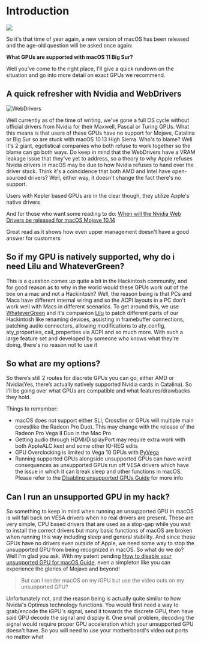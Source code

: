 # Introduction



![](logo.png)

So it's that time of year again, a new version of macOS has been released and the age-old question will be asked once again:

**What GPUs are supported with macOS 11 Big Sur?**

Well you've come to the right place, I'll give a quick rundown on the situation and go into more detail on exact GPUs we recommend.

## A quick refresher with Nvidia and WebDrivers

![WebDrivers](WebDrivers.gif)

Well currently as of the time of writing, we've gone a full OS cycle without official drivers from Nvidia for their Maxwell, Pascal or Turing GPUs. What this means is that users of these GPUs have no support for Mojave, Catalina or Big Sur so are stuck with macOS 10.13 High Sierra. Who's to blame? Well it's 2 giant, egotistical companies who both refuse to work together so the blame can go both ways. Do keep in mind that the WebDrivers have a VRAM leakage issue that they've yet to address, so a theory to why Apple refuses Nvidia drivers in macOS may be due to how Nvidia refuses to hand over the driver stack. Think it's a coincidence that both AMD and Intel have open-sourced drivers? Well, either way, it doesn't change the fact there's no support.

Users with Kepler based GPUs are in the clear though, they utilize Apple's native drivers

And for those who want some reading to do: [When will the Nvidia Web Drivers be released for macOS Mojave 10.14 ](https://devtalk.nvidia.com/default/topic/1042520/drivers/-when-will-the-nvidia-web-drivers-be-released-for-macos-mojave-10-14-/post/5358999/#5358999)

Great read as it shows how even upper management doesn't have a good answer for customers

## So if my GPU is natively supported, why do i need Lilu and WhateverGreen?

This is a question comes up quite a bit in the Hackintosh community, and for good reason as to why in the world would these GPUs work out of the box on a mac and not a Hackintosh? Well, the reason being is that PCs and Macs have different internal wiring and so the ACPI layouts in a PC don't work well with Macs in different scenarios. To get around this, we use [WhateverGreen](https://github.com/acidanthera/WhateverGreen/releases) and it's companion [Lilu](https://github.com/acidanthera/Lilu/releases) to patch different parts of our Hackintosh like renaming devices, assisting in framebuffer connections, patching audio connectors, allowing modifications to aty\_config, aty\_properties, cail\_properties via ACPI and so much more. With such a large feature set and developed by someone who knows what they're doing, there's no reason not to use it

## So what are my options?

So there’s still 2 routes for discrete GPUs you can go, either AMD or Nvidia(Yes, there’s actually natively supported Nvidia cards in Catalina). So I’ll be going over what GPUs are compatible and what features/drawbacks they hold.

Things to remember:

* macOS does not support either SLI, Crossfire or GPUs will multiple main cores(like the Radeon Pro Duo). This may change with the release of the Radeon Pro Vega II Duo in the Mac Pro
* Getting audio through HDMI/DisplayPort may require extra work with both AppleALC.kext and some other IO-REG edits
* GPU Overclocking is limited to Vega 10 GPUs with [PyVega](https://github.com/corpnewt/PyVega)
* Running supported GPUs alongside unsupported GPUs can have weird consequences as unsupported GPUs run off VESA drivers which have the issue in which it can break sleep and other functions in macOS. Please refer to the [Disabling unsupported GPUs Guide](https://dortania.github.io/OpenCore-Install-Guide/extras/spoof.html) for more info

## Can I run an unsupported GPU in my hack?

So something to keep in mind when running an unsupported GPU in macOS is will fall back on VESA drivers when no real drivers are present. These are very simple, CPU based drivers that are used as a stop-gap while you wait to install the correct drivers but many basic functions of macOS are broken when running this way including sleep and general stability. And since these GPUs have no drivers even outside of Apple, we need some way to stop the unsupported GPU from being recognized in macOS. So what do we do? Well I'm glad you ask. With my patent pending [How to disable your unsupported GPU for macOS Guide](https://dortania.github.io/OpenCore-Install-Guide/extras/spoof.html), even a simpleton like you can experience the glories of Mojave and beyond!

> But can I render macOS on my iGPU but use the video outs on my unsupported GPU?

Unfortunately not, and the reason being is actually quite similar to how Nvidia's Optimus technology functions. You would first need a way to grab/encode the iGPU's signal, send it towards the discrete GPU, then have said GPU decode the signal and display it. One small problem, decoding the signal would require proper GPU acceleration which your unsupported GPU doesn't have. So you will need to use your motherboard's video out ports no matter what

